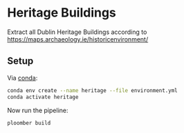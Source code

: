 # Heritage Buildings

Extract all Dublin Heritage Buildings according to https://maps.archaeology.ie/historicenvironment/

## Setup

Via [conda](https://github.com/conda-forge/miniforge):

```bash
conda env create --name heritage --file environment.yml
conda activate heritage
```

Now run the pipeline:

```bash
ploomber build
```